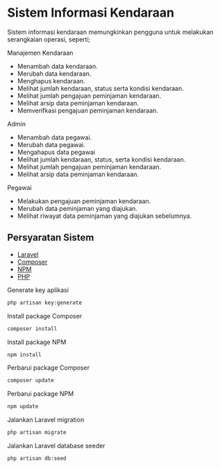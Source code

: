 # Sistem Informasi Kendaraan

Sistem informasi kendaraan memungkinkan pengguna untuk melakukan serangkaian operasi, seperti; 

Manajemen Kendaraan
- Menambah data kendaraan.
- Merubah data kendaraan.
- Menghapus kendaraan.
- Melihat jumlah kendaraan, status serta kondisi kendaraan.
- Melihat jumlah pengajuan peminjaman kendaraan.
- Melihat arsip data peminjaman kendaraan.
- Memverifkasi pengajuan peminjaman kendaraan.

Admin
- Menambah data pegawai.
- Merubah data pegawai.
- Mengahapus data pegawai
- Melihat jumlah kendaraan, status, serta kondisi kendaraan.
- Melihat jumlah pengajuan peminjaman kendaraan.
- Melihat arsip data peminjaman kendaraan.

Pegawai
- Melakukan pengajuan peminjaman kendaraan.
- Merubah data peminjaman yang diajukan.
- Melihat riwayat data peminjaman yang diajukan sebelumnya.

## Persyaratan Sistem

- [Laravel](https://laravel.com)
- [Composer](https://getcomposer.org)
- [NPM](https://nodejs.org/en/download/package-manager)
- [PHP](https://www.php.net/downloads.php)

Generate key aplikasi
```bash
php artisan key:generate  
```
Install package Composer
```bash
composer install
```
Install package NPM
```bash
npm install  
```
Perbarui package Composer
```bash
composer update  
```
Perbarui package NPM
```bash
npm update  
```
Jalankan Laravel migration
```bash
php artisan migrate
```
Jalankan Laravel database seeder
```bash
php artisan db:seed
```
